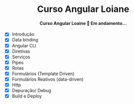 <h1 align="center">Curso Angular Loiane</h1>

<h4 align="center"> 
 Curso Angular Loaine 🚀 Em andamento... 
</h4>


- [x]  Introdução 
- [x]  Data binding 
- [x]  Angular CLI 
- [x]  Diretivas 
- [x]  Serviços 
- [x]  Pipes 
- [x]  Rotas 
- [x]  Formulários (Template Driven) 
- [x]  Formulários Reativos (data-driven)
- [x]  Http 
- [x]  Depuração/ Debug 
- [x]  Build e Deploy 
